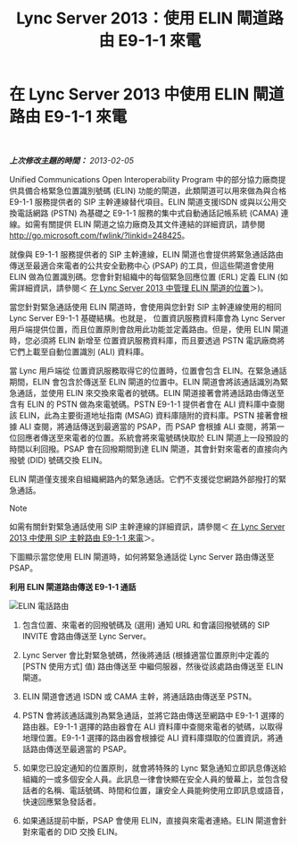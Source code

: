 ﻿---
title: Lync Server 2013：使用 ELIN 閘道路由 E9-1-1 來電
TOCTitle: 使用 ELIN 閘道路由 E9-1-1 來電
ms:assetid: 5a3997e3-898d-49cb-922a-4184c3373350
ms:mtpsurl: https://technet.microsoft.com/zh-tw/library/JJ204919(v=OCS.15)
ms:contentKeyID: 49291017
ms.date: 08/10/2015
mtps_version: v=OCS.15
ms.translationtype: HT
---

# 在 Lync Server 2013 中使用 ELIN 閘道路由 E9-1-1 來電

 

_**上次修改主題的時間：** 2013-02-05_

Unified Communications Open Interoperability Program 中的部分協力廠商提供具備合格緊急位置識別號碼 (ELIN) 功能的閘道，此類閘道可以用來做為與合格 E9-1-1 服務提供者的 SIP 主幹連線替代項目。ELIN 閘道支援ISDN 或與以公用交換電話網路 (PSTN) 為基礎之 E9-1-1 服務的集中式自動通話記帳系統 (CAMA) 連線。如需有關提供 ELIN 閘道之協力廠商及其文件連結的詳細資訊，請參閱 <http://go.microsoft.com/fwlink/?linkid=248425>。

就像與 E9-1-1 服務提供者的 SIP 主幹連線，ELIN 閘道也會提供將緊急通話路由傳送至最適合來電者的公共安全勤務中心 (PSAP) 的工具，但這些閘道會使用 ELIN 做為位置識別碼。您會針對組織中的每個緊急回應位置 (ERL) 定義 ELIN (如需詳細資訊，請參閱＜ [在 Lync Server 2013 中管理 ELIN 閘道的位置](lync-server-2013-managing-locations-for-elin-gateways.md)＞)。

當您針對緊急通話使用 ELIN 閘道時，會使用與您針對 SIP 主幹連線使用的相同 Lync Server E9-1-1 基礎結構。也就是， 位置資訊服務資料庫會為 Lync Server 用戶端提供位置，而且位置原則會啟用此功能並定義路由。但是，使用 ELIN 閘道時，您必須將 ELIN 新增至 位置資訊服務資料庫，而且要透過 PSTN 電訊廠商將它們上載至自動位置識別 (ALI) 資料庫。

當 Lync 用戶端從 位置資訊服務取得它的位置時，位置會包含 ELIN。在緊急通話期間，ELIN 會包含於傳送至 ELIN 閘道的位置中。ELIN 閘道會將該通話識別為緊急通話，並使用 ELIN 來交換來電者的號碼。ELIN 閘道接著會將通話路由傳送至含有 ELIN 的 PSTN 做為來電號碼。PSTN E9-1-1 提供者會在 ALI 資料庫中查閱該 ELIN，此為主要街道地址指南 (MSAG) 資料庫隨附的資料庫。PSTN 接著會根據 ALI 查閱，將通話傳送到最適當的 PSAP，而 PSAP 會根據 ALI 查閱，將第一位回應者傳送至來電者的位置。系統會將來電號碼快取於 ELIN 閘道上一段預設的時間以利回撥。PSAP 會在回撥期間到達 ELIN 閘道，其會針對來電者的直接向內撥號 (DID) 號碼交換 ELIN。

ELIN 閘道僅支援來自組織網路內的緊急通話。它們不支援從您網路外部撥打的緊急通話。

> [!NOTE]  
> 如需有關針對緊急通話使用 SIP 主幹連線的詳細資訊，請參閱＜ <a href="lync-server-2013-routing-e9-1-1-calls-by-using-a-sip-trunk.md">在 Lync Server 2013 中使用 SIP 主幹路由 E9-1-1 來電</a>＞。



下圖顯示當您使用 ELIN 閘道時，如何將緊急通話從 Lync Server 路由傳送至 PSAP。

**利用 ELIN 閘道路由傳送 E9-1-1 通話**

![ELIN 電話路由](images/JJ204919.ea68f88a-0fc4-43d4-9660-79a7e8936df1(OCS.15).jpg "ELIN 電話路由")

1.  包含位置、來電者的回撥號碼及 (選用) 通知 URL 和會議回撥號碼的 SIP INVITE 會路由傳送至 Lync Server。

2.  Lync Server 會比對緊急號碼，然後將通話 (根據適當位置原則中定義的 \[PSTN 使用方式\] 值) 路由傳送至 中繼伺服器，然後從該處路由傳送至 ELIN 閘道。

3.  ELIN 閘道會透過 ISDN 或 CAMA 主幹，將通話路由傳送至 PSTN。

4.  PSTN 會將該通話識別為緊急通話，並將它路由傳送至網路中 E9-1-1 選擇的路由器。E9-1-1 選擇的路由器會在 ALI 資料庫中查閱來電者的號碼，以取得地理位置。E9-1-1 選擇的路由器會根據從 ALI 資料庫擷取的位置資訊，將通話路由傳送至最適當的 PSAP。

5.  如果您已設定通知的位置原則，就會將特殊的 Lync 緊急通知立即訊息傳送給組織的一或多個安全人員。此訊息一律會快顯在安全人員的螢幕上，並包含發話者的名稱、電話號碼、時間和位置，讓安全人員能夠使用立即訊息或語音，快速回應緊急發話者。

6.  如果通話提前中斷，PSAP 會使用 ELIN，直接與來電者連絡。ELIN 閘道會針對來電者的 DID 交換 ELIN。

